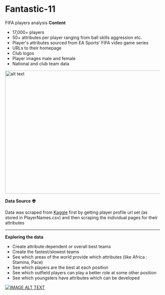 # Fantastic-11
FIFA players analysis
**Content**

- 17,000+ players
- 50+ attributes per player ranging from ball skills aggression etc.
- Player's attributes sourced from EA Sports' FIFA video game series
- URLs to their homepage
- Club logos
- Player images male and female
- National and club team data

<img src="https://data2.origin.com/live/content/dam/originx/web/app/games/fifa/fifa-17/screenshots/fifa-17/PogbaDab_pdp_screenhi_3840x2160_en_ww.jpg" alt="alt text" width="600" height="400" style="left">


**Data Source** 
:alien:

Data was scraped from  [Kaggle](https://www.kaggle.com/zcg2008/fifa-player-analysis-exercise/data) first by getting player profile url set (as stored in PlayerNames.csv) and then scraping the individual pages for their attributes

---

**Exploring the data**

- Create attribute dependent or overall best teams
- Create the fastest/slowest teams
- See which areas of the world provide which attributes (like Africa : Stamina, Pace)
- See which players are the best at each position
- See which outfield players can play a better role at some other position
- See which youngsters have attributes which can be developed

[![IMAGE ALT TEXT](http://img.youtube.com/vi/j2S5ZJe8jcg/0.jpg)](http://www.youtube.com/watch?v=j2S5ZJe8jcg "Video Title")
